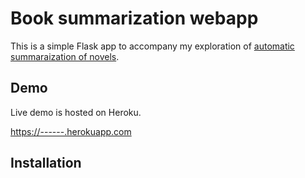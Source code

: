 # Book summarization webapp

This is a simple Flask app to accompany my exploration of [automatic summaraization of novels](brmdv/usecase-summarization).

## Demo
Live demo is hosted on Heroku. 

<https://------.herokuapp.com>


## Installation 


